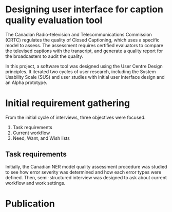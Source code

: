 # Designing user interface for caption quality evaluation tool

The Canadian Radio-television and Telecommunications Commission (CRTC) regulates the quality of Closed Captioning, which uses a specific model to assess. The assessment requires certified evaluators to compare the televised captions with the transcript, and generate a quality report for the broadcasters to audit the quality.

In this project, a software tool was designed using the User Centre Design principles. It iterated two cycles of user research, including the System Usability Scale (SUS) and user studies with initial user interface design and an Alpha prototype.

# Initial requirement gathering

From the initial cycle of interviews, three objectives were focused.
 1. Task requirements
 2. Current workflow
 3. Need, Want, and Wish lists

## Task requirements

Initially, the Canadian NER model quality assessment procedure was studied to see how error severity was determined and how each error types were defined. Then, semi-structured interview was designed to ask about current workflow and work settings.



# Publication
